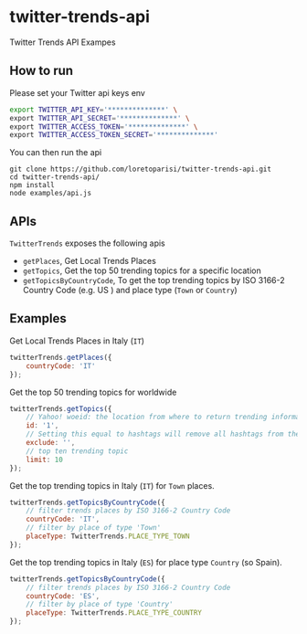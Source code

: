 # twitter-trends-api
Twitter Trends API Exampes

## How to run
Please set your Twitter api keys env

```bash
export TWITTER_API_KEY='**************' \
export TWITTER_API_SECRET='**************' \
export TWITTER_ACCESS_TOKEN='**************' \
export TWITTER_ACCESS_TOKEN_SECRET='**************'
```

You can then run the api
```
git clone https://github.com/loretoparisi/twitter-trends-api.git
cd twitter-trends-api/
npm install
node examples/api.js
```

## APIs
`TwitterTrends` exposes the following apis

- `getPlaces`, Get Local Trends Places
- `getTopics`, Get the top 50 trending topics for a specific location
- `getTopicsByCountryCode`, To get the top trending topics by ISO 3166-2 Country Code (e.g. US ) and place type (`Town` or `Country`)

## Examples
Get Local Trends Places in Italy (`IT`)
```javascript
twitterTrends.getPlaces({
    countryCode: 'IT'
});
```
Get the top 50 trending topics for worldwide
```javascript
twitterTrends.getTopics({
    // Yahoo! woeid: the location from where to return trending information for from.
    id: '1',
    // Setting this equal to hashtags will remove all hashtags from the trends list.
    exclude: '',
    // top ten trending topic
    limit: 10
});
```
Get the top trending topics in Italy (`IT`) for `Town` places.
```javascript
twitterTrends.getTopicsByCountryCode({
    // filter trends places by ISO 3166-2 Country Code
    countryCode: 'IT',
    // filter by place of type 'Town'
    placeType: TwitterTrends.PLACE_TYPE_TOWN
});
```

Get the top trending topics in Italy (`ES`) for place type `Country` (so Spain).
```javascript
twitterTrends.getTopicsByCountryCode({
    // filter trends places by ISO 3166-2 Country Code
    countryCode: 'ES',
    // filter by place of type 'Country'
    placeType: TwitterTrends.PLACE_TYPE_COUNTRY
});
```